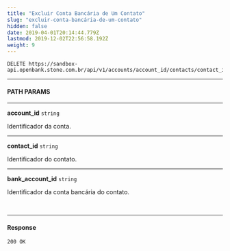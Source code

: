 ```yaml
---
title: "Excluir Conta Bancária de Um Contato"
slug: "excluir-conta-bancária-de-um-contato"
hidden: false
date: 2019-04-01T20:14:44.779Z
lastmod: 2019-12-02T22:56:58.192Z
weight: 9
---
```


```http
DELETE https://sandbox-api.openbank.stone.com.br/api/v1/accounts/account_id/contacts/contact_id/bank_accounts/bank_account_id
```

---

#### **PATH PARAMS**

---

**account_id**  `string`

Identificador da conta.

---

**contact_id**  `string`

Identificador do contato.

---

**bank_account_id**  `string`

Identificador da conta bancária do contato.

<br>

---

#### **Response**

```http
200 OK
```
